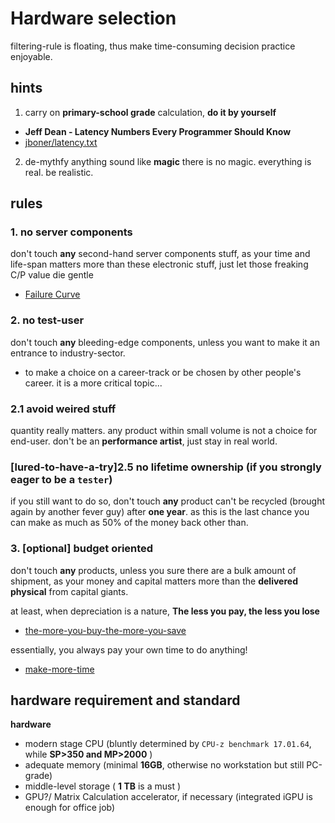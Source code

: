 # Hardware selection

filtering-rule is floating, thus make time-consuming decision practice enjoyable.

## hints

1. carry on **primary-school grade** calculation, **do it by yourself**

* **Jeff Dean - Latency Numbers Every Programmer Should Know**
* [jboner/latency.txt](https://gist.github.com/jboner/2841832)

2. de-mythfy anything sound like **magic**
there is no magic. everything is real. be realistic.

## rules

### 1. no server components
don't touch **any** second-hand server components stuff, as your time and life-span matters more than these electronic stuff, just let those freaking C/P value die gentle

* [Failure Curve](https://www.geeksforgeeks.org/failure-curve-for-software-in-software-engineering/)

### 2. no test-user 
don't touch **any** bleeding-edge components, unless you want to make it an entrance to industry-sector.
* to make a choice on a career-track or be chosen by other people's career. it is a more critical topic...

### 2.1 avoid weired stuff
quantity really matters. any product within small volume is not a choice for end-user. don't be an **performance artist**, just stay in real world.

### [lured-to-have-a-try]2.5 no lifetime ownership (if you strongly eager to be a `tester`)
if you still want to do so, don't touch **any** product can't be recycled (brought again by another fever guy) after **one year**. as this is the last chance you can make as much as 50% of the money back other than.

### 3. [optional] budget oriented
don't touch **any** products, unless you sure there are a bulk amount of shipment, as your money and capital matters more than the **delivered physical** from capital giants.

at least, when depreciation is a nature, **The less you pay, the less you lose**
* [the-more-you-buy-the-more-you-save](https://www.youtube.com/watch?v=7eVWVNwSMGs&t=277)

essentially, you always pay your own time to do anything!
* [make-more-time](https://www.youtube.com/watch?v=75jIZiZg7u4)

## hardware requirement and standard

**hardware**
* modern stage CPU (bluntly determined by `CPU-z benchmark 17.01.64`, while **SP>350 and MP>2000** )
* adequate memory (minimal **16GB**, otherwise no workstation but still PC-grade)
* middle-level storage ( **1 TB** is a must )
* GPU?/ Matrix Calculation accelerator, if necessary (integrated iGPU is enough for office job)


